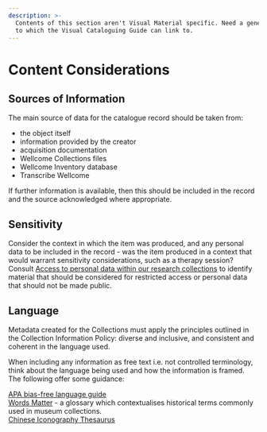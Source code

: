```yaml
---
description: >-
  Contents of this section aren't Visual Material specific. Need a generic guide
  to which the Visual Cataloguing Guide can link to.
---
```


# Content Considerations

## Sources of Information

The main source of data for the catalogue record should be taken from:

* the object itself
* information provided by the creator
* acquisition documentation
* Wellcome Collections files
* Wellcome Inventory database
* Transcribe Wellcome

If further information is available, then this should be included in the record and the source acknowledged where appropriate.

## Sensitivity 

Consider the context in which the item was produced, and any personal data to be included in the record - was the item produced in a context that would warrant sensitivity considerations, such as a therapy session? Consult [Access to personal data within our research collections](http://wellcomelibrary.org/content/documents/policy-documents/access-to-personal-data.pdf) to identify material that should be considered for restricted access or personal data that should not be made public.

## Language

Metadata created for the Collections must apply the principles outlined in the Collection Information Policy: diverse and inclusive, and consistent and coherent in the language used.

When including any information as free text i.e. not controlled terminology, think about the language being used and how the information is framed. The following offer some guidance:

[APA bias-free language guide](https://apastyle.apa.org/style-grammar-guidelines/bias-free-language)  
[Words Matter](https://www.tropenmuseum.nl/en/about-tropenmuseum/words-matter-publication) - a glossary which contextualises historical terms commonly used in museum collections.  
[Chinese Iconography Thesaurus ](https://chineseiconography.org/thes/1)

